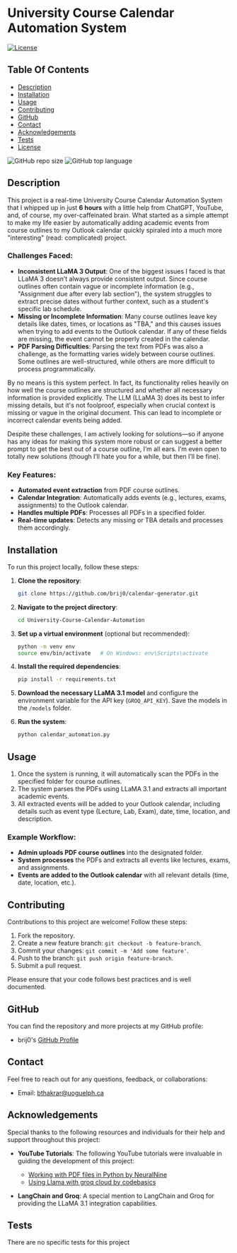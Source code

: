# University Course Calendar Automation System

[![License](https://img.shields.io/static/v1?label=License&message=MIT&color=blue&style=plastic&logo=appveyor)](https://opensource.org/licenses/MIT)

## Table Of Contents

- [Description](#description)
- [Installation](#installation)
- [Usage](#usage)
- [Contributing](#contributing)
- [GitHub](#github)
- [Contact](#contact)
- [Acknowledgements](#acknowledgements)
- [Tests](#tests)
- [License](#license)


![GitHub repo size](https://img.shields.io/github/repo-size/brij0/calendar-generator?style=plastic)
![GitHub top language](https://img.shields.io/github/languages/top/brij0/calendar-generator?style=plastic)

## Description
This project is a real-time University Course Calendar Automation System that I whipped up in just **6 hours** with a little help from ChatGPT, YouTube, and, of course, my over-caffeinated brain. What started as a simple attempt to make my life easier by automatically adding academic events from course outlines to my Outlook calendar quickly spiraled into a much more "interesting" (read: complicated) project.

### Challenges Faced:
- **Inconsistent LLaMA 3 Output**: One of the biggest issues I faced is that LLaMA 3 doesn’t always provide consistent output. Since course outlines often contain vague or incomplete information (e.g., "Assignment due after every lab section"), the system struggles to extract precise dates without further context, such as a student's specific lab schedule.
- **Missing or Incomplete Information**: Many course outlines leave key details like dates, times, or locations as "TBA," and this causes issues when trying to add events to the Outlook calendar. If any of these fields are missing, the event cannot be properly created in the calendar.
- **PDF Parsing Difficulties**: Parsing the text from PDFs was also a challenge, as the formatting varies widely between course outlines. Some outlines are well-structured, while others are more difficult to process programmatically.
  
By no means is this system perfect. In fact, its functionality relies heavily on how well the course outlines are structured and whether all necessary information is provided explicitly. The LLM (LLaMA 3) does its best to infer missing details, but it's not foolproof, especially when crucial context is missing or vague in the original document. This can lead to incomplete or incorrect calendar events being added.

Despite these challenges, I am actively looking for solutions—so if anyone has any ideas for making this system more robust or can suggest a better prompt to get the best out of a course outline, I’m all ears. I’m even open to totally new solutions (though I’ll hate you for a while, but then I’ll be fine).

### Key Features:
- **Automated event extraction** from PDF course outlines.
- **Calendar Integration**: Automatically adds events (e.g., lectures, exams, assignments) to the Outlook calendar.
- **Handles multiple PDFs**: Processes all PDFs in a specified folder.
- **Real-time updates**: Detects any missing or TBA details and processes them accordingly.

## Installation

To run this project locally, follow these steps:

1. **Clone the repository**:
    ```bash
    git clone https://github.com/brij0/calendar-generator.git
    ```
    

2. **Navigate to the project directory**:
    ```bash
    cd University-Course-Calendar-Automation
    ```

3. **Set up a virtual environment** (optional but recommended):
    ```bash
    python -m venv env
    source env/bin/activate   # On Windows: env\Scripts\activate
    ```

4. **Install the required dependencies**:
    ```bash
    pip install -r requirements.txt
    ```

5. **Download the necessary LLaMA 3.1 model** and configure the environment variable for the API key (`GROQ_API_KEY`). Save the models in the `/models` folder.

6. **Run the system**:
    ```bash
    python calendar_automation.py
    ```

## Usage

1. Once the system is running, it will automatically scan the PDFs in the specified folder for course outlines.
2. The system parses the PDFs using LLaMA 3.1 and extracts all important academic events.
3. All extracted events will be added to your Outlook calendar, including details such as event type (Lecture, Lab, Exam), date, time, location, and description.
   
### Example Workflow:

- **Admin uploads PDF course outlines** into the designated folder.
- **System processes** the PDFs and extracts all events like lectures, exams, and assignments.
- **Events are added to the Outlook calendar** with all relevant details (time, date, location, etc.).


## Contributing

Contributions to this project are welcome! Follow these steps:

1. Fork the repository.
2. Create a new feature branch: `git checkout -b feature-branch`.
3. Commit your changes: `git commit -m 'Add some feature'`.
4. Push to the branch: `git push origin feature-branch`.
5. Submit a pull request.

Please ensure that your code follows best practices and is well documented.

## GitHub

You can find the repository and more projects at my GitHub profile:

- brij0's [GitHub Profile](https://github.com/brij0/)

## Contact

Feel free to reach out for any questions, feedback, or collaborations:

- Email: bthakrar@uoguelph.ca

## Acknowledgements

Special thanks to the following resources and individuals for their help and support throughout this project:

- **YouTube Tutorials**: The following YouTube tutorials were invaluable in guiding the development of this project:
  - [Working with PDF files in Python by NeuralNine](https://www.youtube.com/watch?v=w2r2Bg42UPY)
  - [Using Llama with groq cloud by codebasics](https://www.youtube.com/watch?v=CO4E_9V6li0)

- **LangChain and Groq**: A special mention to LangChain and Groq for providing the LLaMA 3.1 integration capabilities.

## Tests

There are no specific tests for this project
